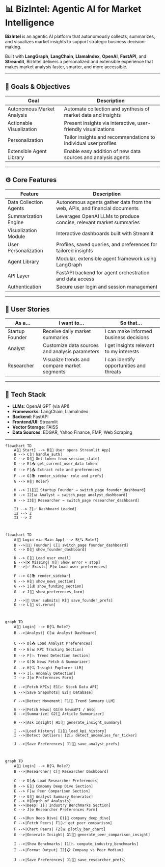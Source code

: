 # 📊 BizIntel: Agentic AI for Market Intelligence

**BizIntel** is an agentic AI platform that autonomously collects, summarizes, and visualizes market insights to support strategic business decision-making.

Built with **LangGraph**, **LangChain**, **LlamaIndex**, **OpenAI**, **FastAPI**, and **Streamlit**, BizIntel delivers a personalized and extensible experience that makes market analysis faster, smarter, and more accessible.

---

## 🎯 Goals & Objectives

| Goal                     | Description                                                                 |
|--------------------------|-----------------------------------------------------------------------------|
| Autonomous Market Analysis | Automate collection and synthesis of market data and insights              |
| Actionable Visualization | Present insights via interactive, user-friendly visualizations              |
| Personalization          | Tailor insights and recommendations to individual user profiles             |
| Extensible Agent Library | Enable easy addition of new data sources and analysis agents                |

---

## ⚙️ Core Features

| Feature               | Description                                                                 |
|------------------------|-----------------------------------------------------------------------------|
| Data Collection Agents | Autonomous agents gather data from the web, APIs, and financial documents   |
| Summarization Engine   | Leverages OpenAI LLMs to produce concise, relevant market summaries         |
| Visualization Module   | Interactive dashboards built with Streamlit                                 |
| User Personalization   | Profiles, saved queries, and preferences for tailored insights               |
| Agent Library          | Modular, extensible agent framework using LangGraph        |
| API Layer              | FastAPI backend for agent orchestration and data access                      |
| Authentication         | Secure user login and session management                                     |

---

## 👥 User Stories

| As a…            | I want to…                                     | So that…                                      |
|------------------|--------------------------------------------------|-----------------------------------------------|
| Startup Founder  | Receive daily market summaries                   | I can make informed business decisions         |
| Analyst          | Customize data sources and analysis parameters   | I get insights relevant to my interests        |
| Researcher       | Visualize trends and compare market segments     | I can identify opportunities and threats       |

---

## 🚀 Tech Stack

- **LLMs**: OpenAI GPT (via API)
- **Frameworks**: LangChain, LlamaIndex
- **Backend**: FastAPI
- **Frontend/UI**: Streamlit
- **Vector Storage**: FAISS
- **Data Sources**: EDGAR, Yahoo Finance, FMP, Web Scraping

---

```mermaid
flowchart TD
    A[🚀 Start] --> B[📂 User opens Streamlit App]
    B --> C[🔐 handle_auth]
    C --> D[🪪 Get token from session_state]
    D --> E[📥 get_current_user_data token]
    E --> F[📤 Extract role and preferences]
    F --> G[📚 render_sidebar role and prefs]
    G --> H{🧭 Role?}
    
    H --> I1[🧑‍🚀 Startup Founder → switch_page founder_dashboard]
    H --> I2[📊 Analyst → switch_page analyst_dashboard]
    H --> I3[🔬 Researcher → switch_page researcher_dashboard]
    
    I1 --> Z[✅ Dashboard Loaded]
    I2 --> Z
    I3 --> Z


```
```mermaid

flowchart TD
    A[🔐 Login via Main App] --> B{🔍 Role?}
    B -->|🧑‍🚀 Founder| C[🔄 switch_page founder_dashboard]
    C --> D[🧭 show_founder_dashboard]

    D --> E[📧 Load user_email]
    E -->|❌ Missing| X[🚫 Show error + stop]
    E -->|✅ Exists| F[⚙️ Load user preferences]

    F --> G[📚 render_sidebar]
    G --> H[📰 show_news_section]
    G --> I[💰 show_funding_section]
    G --> J[📝 show_preferences_form]

    J -->|📨 User submits| K[💾 save_founder_prefs]
    K --> L[🔁 st.rerun]


```
```mermaid

graph TD
    A[🔐 Login] --> B{🔍 Role?}
    B -->|Analyst| C[📊 Analyst Dashboard]

    C --> D[📥 Load Analyst Preferences]
    D --> E[📊 KPI Tracking Section]
    E --> F[📉 Trend Detection Section]
    F --> G[🛠 News Fetch & Summarizer]
    G --> H[🔍 Insight Explorer LLM]
    H --> I[⚠️ Anomaly Detection]
    I --> J[⚙️ Preferences Form]

    E -->|Fetch KPIs| E1[📈 Stock Data API]
    E -->|Save Snapshots| E2[📝 Database]

    F -->|Detect Movement| F1[🧠 Trend Summary LLM]

    G -->|Fetch News| G1[🌐 NewsAPI / Web]
    G -->|Summarize| G2[🧠 Article Summarizer]

    H -->|Ask Insight| H1[🧠 generate_insight_summary]

    I -->|Load History| I1[📂 load_kpi_history]
    I -->|Detect Outliers| I2[⚠️ detect_anomalies_for_ticker]

    J -->|Save Preferences| J1[💾 save_analyst_prefs]


```
```mermaid

graph TD
    A[🔐 Login] --> B{🔍 Role?}
    B -->|Researcher| C[🔬 Researcher Dashboard]

    C --> D[📥 Load Researcher Preferences]
    D --> E[🏢 Company Deep Dive Section]
    E --> F[📊 Peer Comparison Section]
    F --> G[🤖 Analyst Summary Generator]
    E --> H{Depth of Analysis}
    H -->|Deep| I[🧭 Industry Benchmarks Section]
    C --> J[⚙️ Researcher Preferences Form]

    E -->|Run Deep Dive| E1[🧠 company_deep_dive]
    F -->|Fetch Peers| F1[📈 get_peer_comparison]
    F -->|Chart Peers| F2[📊 plotly_bar_chart]
    G -->|Generate Insight| G1[🧠 generate_peer_comparison_insight]

    I -->|Show Benchmarks| I1[📉 compute_industry_benchmarks]
    I -->|Format Output| I2[📋 Company vs Peer Median]

    J -->|Save Preferences| J1[💾 save_researcher_prefs]

```
